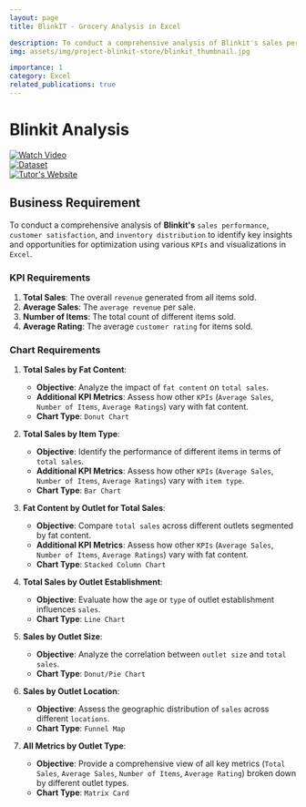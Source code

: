 ```yaml
---
layout: page
title: BlinkIT - Grocery Analysis in Excel

description: To conduct a comprehensive analysis of Blinkit's sales performance, customer satisfaction, and inventory distribution to identify key insights and opportunities for optimization using various KPIs and visualizations in Excel.
img: assets/img/project-blinkit-store/blinkit_thumbnail.jpg

importance: 1
category: Excel
related_publications: true
---
```


# Blinkit Analysis

[![Watch Video](https://img.shields.io/badge/Project%20Video-YouTube-red)](https://www.youtube.com/watch?v=klZj_282ApY&t=29s)  
[![Dataset](https://img.shields.io/badge/Dataset-Google%20Drive-blue)](https://drive.google.com/drive/folders/1Mlc_fvIrK793HedcpwbEpv13LdAs4yBg)  
[![Tutor's Website](https://img.shields.io/badge/Tutor's%20Website-Topmate.io-green)](https://topmate.io/data_tutorials)  

## Business Requirement

To conduct a comprehensive analysis of **Blinkit's** `sales performance`, `customer satisfaction`, and `inventory distribution` to identify key insights and opportunities for optimization using various `KPIs` and visualizations in `Excel`.

### KPI Requirements

1. **Total Sales**: The overall `revenue` generated from all items sold.  
2. **Average Sales**: The `average revenue` per sale.  
3. **Number of Items**: The total count of different items sold.  
4. **Average Rating**: The average `customer rating` for items sold.  

### Chart Requirements

1. **Total Sales by Fat Content**:  
   - **Objective**: Analyze the impact of `fat content` on `total sales`.  
   - **Additional KPI Metrics**: Assess how other `KPIs` (`Average Sales`, `Number of Items`, `Average Ratings`) vary with fat content.  
   - **Chart Type**: `Donut Chart`  

2. **Total Sales by Item Type**:  
   - **Objective**: Identify the performance of different items in terms of `total sales`.  
   - **Additional KPI Metrics**: Assess how other `KPIs` (`Average Sales`, `Number of Items`, `Average Ratings`) vary with `item type`.  
   - **Chart Type**: `Bar Chart`  

3. **Fat Content by Outlet for Total Sales**:  
   - **Objective**: Compare `total sales` across different outlets segmented by fat content.  
   - **Additional KPI Metrics**: Assess how other `KPIs` (`Average Sales`, `Number of Items`, `Average Ratings`) vary with fat content.  
   - **Chart Type**: `Stacked Column Chart`  

4. **Total Sales by Outlet Establishment**:  
   - **Objective**: Evaluate how the `age` or `type` of outlet establishment influences `sales`.  
   - **Chart Type**: `Line Chart`  

5. **Sales by Outlet Size**:  
   - **Objective**: Analyze the correlation between `outlet size` and `total sales`.  
   - **Chart Type**: `Donut/Pie Chart`  

6. **Sales by Outlet Location**:  
   - **Objective**: Assess the geographic distribution of `sales` across different `locations`.  
   - **Chart Type**: `Funnel Map`  

7. **All Metrics by Outlet Type**:  
   - **Objective**: Provide a comprehensive view of all key metrics (`Total Sales`, `Average Sales`, `Number of Items`, `Average Rating`) broken down by different outlet types.  
   - **Chart Type**: `Matrix Card` 

